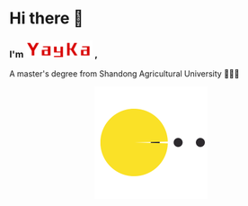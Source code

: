 # Hi there 👋

### I'm <img src="https://raw.githubusercontent.com/yaoyukang/myGithub/main/yayka.png?sanitize=true" height="30"> ,
A master's degree from Shandong Agricultural University 👨🏻‍💻 
<div align="center">
	<img src="https://raw.githubusercontent.com/yaoyukang/myGithub/main/pacman.svg?sanitize=true" width="200" height="200">
</div>
